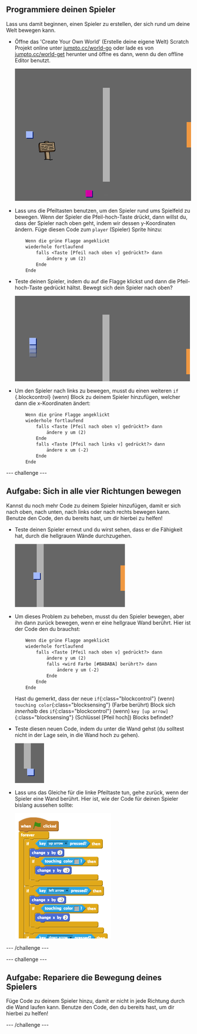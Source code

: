 ## Programmiere deinen Spieler

Lass uns damit beginnen, einen Spieler zu erstellen, der sich rund um deine Welt bewegen kann.

+ Öffne das 'Create Your Own World' (Erstelle deine eigene Welt) Scratch Projekt online unter <a href="http://jumpto.cc/world-go" target="_blank">jumpto.cc/world-go</a> oder lade es von <a href="http://jumpto.cc/world-get" target="_blank">jumpto.cc/world-get</a> herunter und öffne es dann, wenn du den offline Editor benutzt.

	![screenshot](images/world-starter.png)

+ Lass uns die Pfeiltasten benutzen, um den Spieler rund ums Spielfeld zu bewegen. Wenn der Spieler die Pfeil-hoch-Taste drückt, dann willst du, dass der Spieler nach oben geht, indem wir dessen y-Koordinaten ändern. Füge diesen Code zum `player` (Spieler) Sprite hinzu:

	```blocks
		Wenn die grüne Flagge angeklickt
		wiederhole fortlaufend
   			falls <Taste [Pfeil nach oben v] gedrückt?> dann
      			ändere y um (2)
   			Ende
		Ende
	```

+ Teste deinen Spieler, indem du auf die Flagge klickst und dann die Pfeil-hoch-Taste gedrückt hältst. Bewegt sich dein Spieler nach oben?

	![screenshot](images/world-up.png)

+ Um den Spieler nach links zu bewegen, musst du einen weiteren `if` {.blockcontrol} (wenn) Block zu deinem Spieler hinzufügen, welcher dann die x-Koordinaten ändert:

	```blocks
		Wenn die grüne Flagge angeklickt
		wiederhole fortlaufend
  			falls <Taste [Pfeil nach oben v] gedrückt?> dann
      			ändere y um (2)
   			Ende
   			falls <Taste [Pfeil nach links v] gedrückt?> dann
      			ändere x um (-2)
   			Ende
		Ende
	```

--- challenge ---
	
## Aufgabe: Sich in alle vier Richtungen bewegen
Kannst du noch mehr Code zu deinem Spieler hinzufügen, damit er sich nach oben, nach unten, nach links oder nach rechts bewegen kann. Benutze den Code, den du bereits hast, um dir hierbei zu helfen!

+ Teste deinen Spieler erneut und du wirst sehen, dass er die Fähigkeit hat, durch die hellgrauen Wände durchzugehen.

	![screenshot](images/world-walls.png)

+ Um dieses Problem zu beheben, musst du den Spieler bewegen, aber ihn dann zurück bewegen, wenn er eine hellgraue Wand berührt. Hier ist der Code den du brauchst:

	```blocks
		Wenn die grüne Flagge angeklickt
		wiederhole fortlaufend
   			falls <Taste [Pfeil nach oben v] gedrückt?> dann
      			ändere y um (2)
      			falls <wird Farbe [#BABABA] berührt?> dann
         			ändere y um (-2)
      			Ende
   			Ende
		Ende
	```

	Hast du gemerkt, dass der neue `if`{:class="blockcontrol"} (wenn) `touching color`{:class="blocksensing"} (Farbe berührt) Block sich _innerhalb_ des `if`{:class="blockcontrol"} (wenn) `key [up arrow]`{:class="blocksensing"} (Schlüssel [Pfeil hoch]) Blocks befindet?

+ Teste diesen neuen Code, indem du unter die Wand gehst (du solltest nicht in der Lage sein, in die Wand hoch zu gehen).

	![screenshot](images/world-walls-test.png)

+ Lass uns das Gleiche für die linke Pfeiltaste tun, gehe zurück, wenn der Spieler eine Wand berührt. Hier ist, wie der Code für deinen Spieler bislang aussehen sollte:

	![screenshot](images/world-wall-code.png)

--- /challenge ---

--- challenge ---
	
## Aufgabe: Repariere die Bewegung deines Spielers 
Füge Code zu deinem Spieler hinzu, damit er nicht in jede Richtung durch die Wand laufen kann. Benutze den Code, den du bereits hast, um dir hierbei zu helfen!

--- /challenge ---